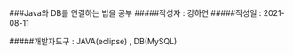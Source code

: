 ###Java와 DB를 연결하는 법을 공부 
#####작성자 : 강하연
#####작성일 : 2021-08-11

#####개발자도구 : JAVA(eclipse) , DB(MySQL)
